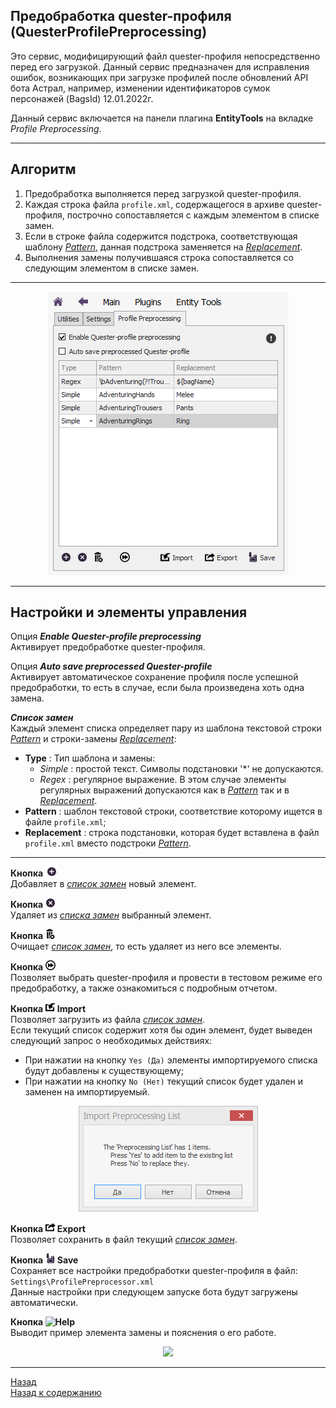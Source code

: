 ## **Предобработка quester-профиля <br/>(QuesterProfilePreprocessing)**

Это сервис, модифицирующий файл quester-профиля непосредственно перед его загрузкой.
Данный сервис предназначен для исправления ошибок, возникающих при загрузке профилей после обновлений API бота Астрал, например, изменении идентификаторов сумок персонажей (BagsId) 12.01.2022г.

Данный сервис включается на панели плагина **EntityTools** на вкладке *Profile Preprocessing*.

---

## **Алгоритм**

1. Предобработка выполняется перед загрузкой quester-профиля.
2. Каждая строка файла ``profile.xml``, содержащегося в архиве quester-профиля, построчно сопоставляется с каждым элементом в списке замен.
3. Если в строке файла содержится подстрока, соответствующая шаблону [*Pattern*](#ref-Pattern), данная подстрока заменяется на [*Replacement*](#ref-Replacement).
4. Выполнения замены получившаяся строка сопоставляется со следующим элементом в списке замен.

---

<p align="center"><img src="img/ProfilePreprocessing/Panel.png"></p>

---

## **Настройки и элементы управления**

Опция <a name ="ref-Enable"></a>***Enable Quester-profile preprocessing***  
Активирует предобработкe quester-профиля.

Опция <a name ="ref-AutoSave"></a>***Auto save preprocessed Quester-profile***  
Активирует автоматическое сохранение профиля после успешной предобработки, то есть в случае, если была произведена хоть одна замена.

<a name ="ref-Replacements"></a>***Список замен***  
Каждый элемент списка определяет пару из шаблона текстовой строки [*Pattern*](#ref-Pattern) и строки-замены [*Replacement*](#ref-Replacement):
  + <a name ="ref-Type">**Type**</a> : Тип шаблона и замены:
    * *Simple* : простой текст. Cимволы подстановки '*' не допускаются.
    * *Regex* : регулярное выражение. В этом случае элементы регулярных выражений допускаются как в [*Pattern*](#ref-Pattern) так и в [*Replacement*](#ref-Replacement).
  + <a name ="ref-Pattern">**Pattern**</a> : шаблон текстовой строки, соответствие которому ищется в файле ``profile.xml``;
  + <a name ="ref-Replacement">**Replacement**</a> : строка подстановки, которая будет вставлена в файл ``profile.xml`` вместо подстроки [*Pattern*](#ref-Pattern).

---

**Кнопка ![Add](img/icons/miniAdd.png)**  
Добавляет в [*список замен*](#ref-Replacements) новый элемент.
  
**Кнопка ![Delete](img/icons/miniDelete.png)**  
Удаляет из [*списка замен*](#ref-Replacements) выбранный элемент.
  
**Кнопка ![DeleteAll](img/icons/miniDeleteAll.png)**  
Очищает [*список замен*](#ref-Replacements), то есть удаляет из него все элементы. 

**Кнопка ![Test](img/icons/miniTest.png)**  
Позволяет выбрать quester-профиля и провести в тестовом режиме его предобработку, а также ознакомиться с подробным отчетом.

**Кнопка ![Import](img/icons/miniImport.png) Import**  
Позволяет загрузить из файла [*список замен*](#ref-Replacements).  
Если текущий список содержит хотя бы один элемент, будет выведен следующий запрос о необходимых действиях:
  + При нажатии на кнопку ``Yes (Да)`` элементы импортируемого списка будут добавлены к существующему;  
  + При нажатии на кнопку ``No (Нет)`` текущий список будет удален и заменен на импортируемый.
  <p align="center"><img src="img/ProfilePreprocessing/ImportRequest.png"></p>

**Кнопка ![Export](img/icons/miniExport.png) Export**  
Позволяет сохранить в файл текущий [*список замен*](#ref-Replacements).   

**Кнопка ![Save](img/icons/miniSave.png) Save**  
Сохраняет все настройки предобработки quester-профиля в файл:   
```Settings\ProfilePreprocessor.xml```  
Данные настройки при следующем запуске бота будут загружены автоматически.

**Кнопка ![Help](img/icons/miniHelp.png)**  
Выводит пример элемента замены и пояснения о его работе.  
<p align="center"><img src="img/ProfilePreprocessing/Help.png"></p>

---

<a href="javascript:history.back()">Назад</a>  
[Назад к содержанию](../index.md)